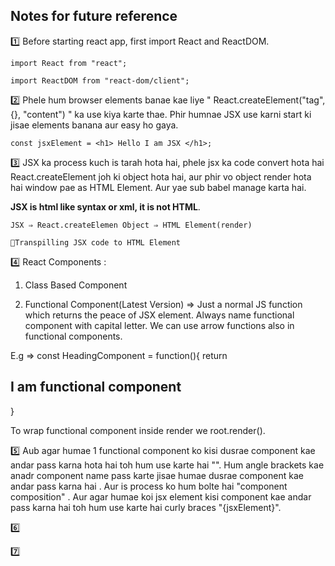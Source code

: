 ## Notes for future reference

1️⃣ Before starting react app, first import React and ReactDOM.

    import React from "react";

    import ReactDOM from "react-dom/client";

2️⃣ Phele hum browser elements banae kae liye " React.createElement("tag", {}, "content") " ka use kiya karte thae. Phir humnae JSX use karni start ki jisae elements banana aur easy ho gaya.

    const jsxElement = <h1> Hello I am JSX </h1>;

3️⃣ JSX ka process kuch is tarah hota hai, phele jsx ka code convert hota hai React.createElement joh ki object hota hai, aur phir vo object render hota hai window pae as HTML Element. Aur yae sub babel manage karta hai.

**JSX is html like syntax or xml, it is not HTML**.

    JSX ⇒ React.createElemen Object ⇒ HTML Element(render)

    🔸Transpilling JSX code to HTML Element

4️⃣ React Components :

1. Class Based Component

2. Functional Component(Latest Version) ⇒ Just a normal JS function which returns the peace of JSX element. Always name functional component with capital letter. We can use arrow functions also in functional components.

E.g ⇒ const HeadingComponent = function(){ return <h2>I am functional component</h2>}

To wrap functional component inside render we root.render(<HeadingComponent/>).

5️⃣ Aub agar humae 1 functional component ko kisi dusrae component kae andar pass karna hota hai toh hum use karte hai "<ComponentName/>". Hum angle brackets kae anadr component name pass karte jisae humae dusrae component kae andar pass karna hai . Aur is process ko hum bolte hai "component composition" .
Aur agar humae koi jsx element kisi component kae andar pass karna hai toh hum use karte hai curly braces "{jsxElement}".

6️⃣

7️⃣
